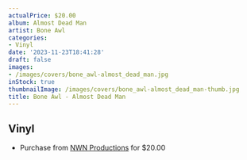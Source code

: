 ```yaml
---
actualPrice: $20.00
album: Almost Dead Man
artist: Bone Awl
categories:
- Vinyl
date: '2023-11-23T18:41:28'
draft: false
images:
- /images/covers/bone_awl-almost_dead_man.jpg
inStock: true
thumbnailImage: /images/covers/bone_awl-almost_dead_man-thumb.jpg
title: Bone Awl - Almost Dead Man
---
```


## Vinyl
* Purchase from [NWN Productions](http://shop.nwnprod.com/index.php?route=product/product&path=75&product_id=27284&sort=pd.name&order=ASC) for $20.00
